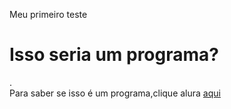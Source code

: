 Meu primeiro teste
<br>
<h1>Isso seria um programa?</h1>. 
<br>
Para saber se isso é um programa,clique alura <a href="https://www.alura.com.br/">aqui</a>


<script>
	alert("Isso sim é um programa");
</script>
